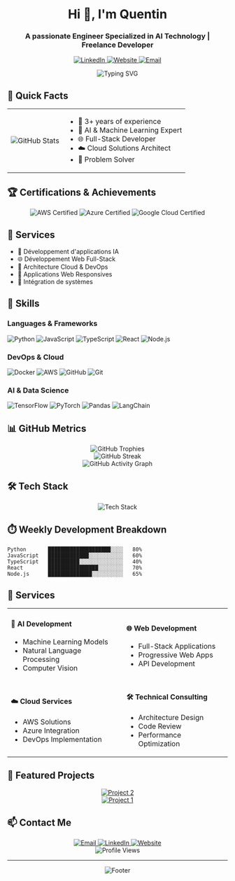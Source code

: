 <h1 align="center">Hi 👋, I'm Quentin</h1>

<h3 align="center">A passionate Engineer Specialized in AI Technology | Freelance Developer</h3>

<p align="center">
  <a href="https://www.linkedin.com/in/quentinlfvr/">
    <img src="https://img.shields.io/badge/LinkedIn-0077B5?style=for-the-badge&logo=linkedin&logoColor=white" alt="LinkedIn"/>
  </a>
  <a href="https://lefevre.needemand.com/">
    <img src="https://img.shields.io/badge/Website-4285F4?style=for-the-badge&logo=google-chrome&logoColor=white" alt="Website"/>
  </a>
  <a href="mailto:your.email@example.com">
    <img src="https://img.shields.io/badge/Email-D14836?style=for-the-badge&logo=gmail&logoColor=white" alt="Email"/>
  </a>
</p>

<div align="center">
  <img src="https://readme-typing-svg.herokuapp.com?font=Fira+Code&pause=1000&color=5865F2&center=true&vCenter=true&width=435&lines=Welcome+to+my+profile!;Let's+build+something+amazing+together" alt="Typing SVG" />
</div>

## 🎯 Quick Facts

<div align="center">
  <table>
    <tr>
      <td>
        <img src="https://github-readme-stats.vercel.app/api?username=qlfv&show_icons=true&theme=dark&include_all_commits=true&count_private=true" alt="GitHub Stats"/>
      </td>
      <td>
        <ul>
          <li>🚀 3+ years of experience</li>
          <li>🤖 AI & Machine Learning Expert</li>
          <li>🌐 Full-Stack Developer</li>
          <li>☁️ Cloud Solutions Architect</li>
          <li>🎯 Problem Solver</li>
        </ul>
      </td>
    </tr>
  </table>
</div>

## 🏆 Certifications & Achievements

<div align="center">
  <img src="https://img.shields.io/badge/AWS-Certified-232F3E?style=for-the-badge&logo=amazon-aws&logoColor=white" alt="AWS Certified"/>
  <img src="https://img.shields.io/badge/Microsoft-Azure-0078D4?style=for-the-badge&logo=microsoft-azure&logoColor=white" alt="Azure Certified"/>
  <img src="https://img.shields.io/badge/Google-Cloud-4285F4?style=for-the-badge&logo=google-cloud&logoColor=white" alt="Google Cloud Certified"/>
</div>

## 💼 Services

- 🤖 Développement d'applications IA
- 🌐 Développement Web Full-Stack
- 🚀 Architecture Cloud & DevOps
- 📱 Applications Web Responsives
- 🔄 Intégration de systèmes

## 🚀 Skills

### Languages & Frameworks
![Python](https://img.shields.io/badge/Python-3776AB?style=for-the-badge&logo=python&logoColor=white)
![JavaScript](https://img.shields.io/badge/JavaScript-F7DF1E?style=for-the-badge&logo=javascript&logoColor=black)
![TypeScript](https://img.shields.io/badge/TypeScript-3178C6?style=for-the-badge&logo=typescript&logoColor=white)
![React](https://img.shields.io/badge/React-20232A?style=for-the-badge&logo=react&logoColor=61DAFB)
![Node.js](https://img.shields.io/badge/Node.js-339933?style=for-the-badge&logo=nodedotjs&logoColor=white)

### DevOps & Cloud
![Docker](https://img.shields.io/badge/Docker-2496ED?style=for-the-badge&logo=docker&logoColor=white)
![AWS](https://img.shields.io/badge/AWS-232F3E?style=for-the-badge&logo=amazon-aws&logoColor=white)
![GitHub](https://img.shields.io/badge/GitHub-181717?style=for-the-badge&logo=github&logoColor=white)
![Git](https://img.shields.io/badge/Git-F05032?style=for-the-badge&logo=git&logoColor=white)

### AI & Data Science
![TensorFlow](https://img.shields.io/badge/TensorFlow-FF6F00?style=for-the-badge&logo=tensorflow&logoColor=white)
![PyTorch](https://img.shields.io/badge/PyTorch-EE4C2C?style=for-the-badge&logo=pytorch&logoColor=white)
![Pandas](https://img.shields.io/badge/Pandas-150458?style=for-the-badge&logo=pandas&logoColor=white)
![LangChain](https://img.shields.io/badge/LangChain-00A67E?style=for-the-badge&logo=langchain&logoColor=white)

## 📊 GitHub Metrics

<div align="center">
  <img src="https://github-profile-trophy.vercel.app/?username=qlfv&theme=dark&row=2&column=4" alt="GitHub Trophies"/>
</div>

<div align="center">
  <img src="https://github-readme-streak-stats.herokuapp.com/?user=qlfv&theme=dark" alt="GitHub Streak"/>
</div>

<div align="center">
  <img src="https://github-readme-activity-graph.vercel.app/graph?username=qlfv&theme=github-dark&area=true&color=5865F2&line=5865F2&point=FFFFFF" alt="GitHub Activity Graph"/>
</div>

## 🛠️ Tech Stack

<div align="center">
  <img src="https://skillicons.dev/icons?i=python,js,ts,react,nodejs,aws,azure,gcp,docker,kubernetes,git,github,vscode&theme=dark" alt="Tech Stack" />
</div>

## ⏱️ Weekly Development Breakdown

```text
Python       ████████████████████░░░░   80%
JavaScript   █████████████░░░░░░░░░░░   60%
TypeScript   ██████████░░░░░░░░░░░░░░   40%
React        ████████████████░░░░░░░░   70%
Node.js      ██████████████░░░░░░░░░░   65%
```

## 💼 Services

<div align="center">
  <table>
    <tr>
      <td>
        <h4>🤖 AI Development</h4>
        <ul>
          <li>Machine Learning Models</li>
          <li>Natural Language Processing</li>
          <li>Computer Vision</li>
        </ul>
      </td>
      <td>
        <h4>🌐 Web Development</h4>
        <ul>
          <li>Full-Stack Applications</li>
          <li>Progressive Web Apps</li>
          <li>API Development</li>
        </ul>
      </td>
    </tr>
    <tr>
      <td>
        <h4>☁️ Cloud Services</h4>
        <ul>
          <li>AWS Solutions</li>
          <li>Azure Integration</li>
          <li>DevOps Implementation</li>
        </ul>
      </td>
      <td>
        <h4>🛠️ Technical Consulting</h4>
        <ul>
          <li>Architecture Design</li>
          <li>Code Review</li>
          <li>Performance Optimization</li>
        </ul>
      </td>
    </tr>
  </table>
</div>

## 🎯 Featured Projects

<div align="center">

  <a href="https://github.com/qlfv/AssistantTrading">
    <img src="https://github-readme-stats.vercel.app/api/pin/?username=qlfv&repo=AssistantTrading&theme=dark" alt="Project 2"/>
  </a>
  </br>
  <a href="https://github.com/qlfv/Perplexity-API-Demo">
    <img src="https://github-readme-stats.vercel.app/api/pin/?username=qlfv&repo=Perplexity-API-Demo&theme=dark" alt="Project 1"/>
  </a>
</div>

## 📫 Contact Me

<div align="center">
  <a href="quentinlefevre1@outlook.com">
    <img src="https://img.shields.io/badge/Email-D14836?style=for-the-badge&logo=gmail&logoColor=white" alt="Email"/>
  </a>
  <a href="https://www.linkedin.com/in/quentinlfvr/">
    <img src="https://img.shields.io/badge/LinkedIn-0077B5?style=for-the-badge&logo=linkedin&logoColor=white" alt="LinkedIn"/>
  </a>
  <a href="https://lefevre.needemand.com/">
    <img src="https://img.shields.io/badge/Website-4285F4?style=for-the-badge&logo=google-chrome&logoColor=white" alt="Website"/>
  </a>
</div>

<div align="center">
  <img src="https://komarev.com/ghpvc/?username=Wiminds&style=flat-square&color=blue" alt="Profile Views"/>
</div>

---

<div align="center">
  <img src="https://capsule-render.vercel.app/api?type=waving&color=5865F2&height=100&section=footer" alt="Footer"/>
</div>

